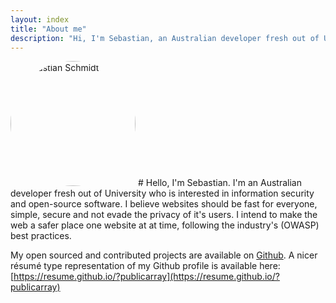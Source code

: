 ```yaml
---
layout: index
title: "About me"
description: "Hi, I'm Sebastian, an Australian developer fresh out of University who is interested in information security and open-source software."
---
```

<img src="{% asset_path '1.png' %}" alt="Sebastian Schmidt" width="200" height="200" style="margin: 0 auto;border-radius: 50%;" />
# Hello, I'm Sebastian.
I'm an Australian developer fresh out of University who is interested in information security and open-source software. I believe websites should be fast for everyone, simple, secure and not evade the privacy of it's users. I intend to make the web a safer place one website at at time, following the industry's (OWASP) best practices.

My open sourced and contributed projects are available on [Github](https://github.com/publicarray/). A nicer résumé type representation of my Github profile is available here: [https://resume.github.io/?publicarray](https://resume.github.io/?publicarray)
<!-- https://api.github.com/users/publicarray/repos -->
